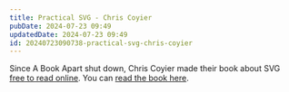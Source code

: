 ```yaml
---
title: Practical SVG - Chris Coyier
pubDate: 2024-07-23 09:49
updatedDate: 2024-07-23 09:49
id: 20240723090738-practical-svg-chris-coyier
---
```


Since A Book Apart shut down, Chris Coyier made their book about SVG [free to read online](https://chriscoyier.net/2024/07/22/practical-svg-is-now-free-to-read-online/). You can [read the book here](https://practical-svg.chriscoyier.net/).
